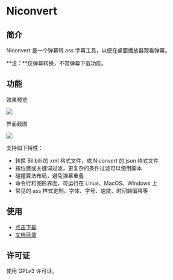 Niconvert
=========

简介
----

Niconvert 是一个弹幕转 ass 字幕工具，以便在桌面播放器观看弹幕。

**注：**仅弹幕转换，不带弹幕下载功能。

功能
----

效果预览

[![](https://raw.githubusercontent.com/muzuiget/niconvert/master/docs/images/v2_preview.jpg)](https://raw.githubusercontent.com/muzuiget/niconvert/master/docs/images/v2_preview_full.jpg)

界面截图

![](https://raw.githubusercontent.com/muzuiget/niconvert/master/docs/images/v3_gui.png)

支持如下特性：

* 转换 Bilibili 的 xml 格式文件，或 Niconvert 的 json 格式文件
* 按位置或关键词过滤，更复杂的条件过滤可以使用脚本
* 碰撞算法布局，避免弹幕重叠
* 命令行和图形界面，可运行在 Linux、MacOS、Windows 上
* 常见的 ass 样式定制，字体、字号、速度、时间轴偏移等

使用
----

* [点击下载][download]
* [文档目录][docs]

[docs]: ./docs/README.md
[download]: https://github.com/muzuiget/niconvert/archive/master.zip

许可证
------

使用 GPLv3 许可证。
